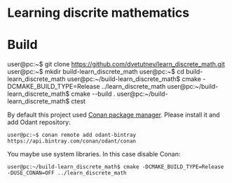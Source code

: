 Learning discrite mathematics
=============================

Build
=====
   user@pc:~$ git clone https://github.com/dvetutnev/learn_discrete_math.git
   user@pc:~$ mkdir build-learn_discrete_math
   user@pc:~$ cd build-learn_discrete_math
   user@pc:~/build-learn_discrete_math$ cmake -DCMAKE_BUILD_TYPE=Release ../learn_discrete_math
   user@pc:~/build-learn_discrete_math$ cmake --build .
   user@pc:~/build-learn_discrete_math$ ctest


By default this project used [Conan package manager](http://conan.io). Please install it and add Odant repository:

    user@pc:~$ conan remote add odant-bintray https://api.bintray.com/conan/odant/conan

You maybe use system libraries. In this case disable Conan:

    user@pc:~/build-learn_discrete_math$ cmake -DCMAKE_BUILD_TYPE=Release -DUSE_CONAN=OFF ../learn_discrete_math